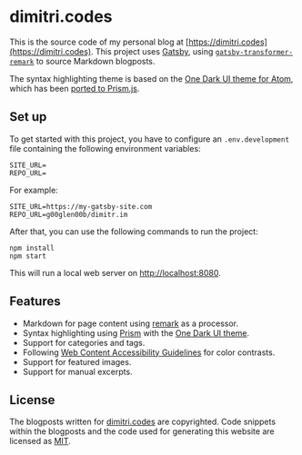 # dimitri.codes

This is the source code of my personal blog at [https://dimitri.codes](https://dimitri.codes).
This project uses [Gatsby](https://www.gatsbyjs.org/), using [`gatsby-transformer-remark`](https://www.gatsbyjs.org/packages/gatsby-transformer-remark/) to source Markdown blogposts.

The syntax highlighting theme is based on the [One Dark UI theme for Atom](https://atom.io/themes/one-dark-ui), which has been [ported to Prism.js](https://github.com/AGMStudio/prism-theme-one-dark). 

## Set up
To get started with this project, you have to configure an `.env.development` file containing the following environment variables:

```env
SITE_URL=
REPO_URL=
```

For example:

```env
SITE_URL=https://my-gatsby-site.com
REPO_URL=g00glen00b/dimitr.im
```

After that, you can use the following commands to run the project:

```shell
npm install
npm start
```

This will run a local web server on [http://localhost:8080](http://localhost:8080).

## Features

- Markdown for page content using [remark](https://github.com/remarkjs/remark) as a processor.
- Syntax highlighting using [Prism](https://prismjs.com/) with the [One Dark UI theme](https://atom.io/themes/one-dark-ui).
- Support for categories and tags.
- Following [Web Content Accessibility Guidelines](https://www.w3.org/WAI/standards-guidelines/wcag/) for color contrasts.
- Support for featured images.
- Support for manual excerpts.

## License

The blogposts written for [dimitri.codes](https://dimitri.codes/) are copyrighted.
Code snippets within the blogposts and the code used for generating this website are licensed as [MIT](https://opensource.org/licenses/MIT).  
